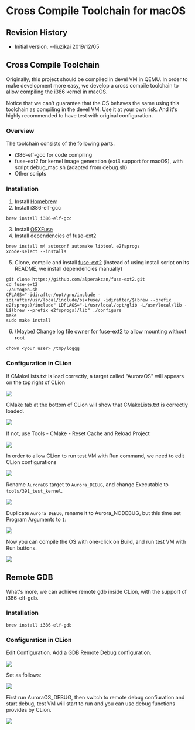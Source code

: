 # Cross Compile Toolchain for macOS

## Revision History
* Initial version.  --liuzikai 2019/12/05

## Cross Compile Toolchain

Originally, this project should be compiled in devel VM in QEMU. 
In order to make development more easy, we develop a cross compile toolchain
to allow compiling the i386 kernel in macOS.

Notice that we can't guarantee that the OS behaves the same using
this toolchain as compiling in the devel VM. Use it at your own risk.
And it's highly recommended to have test with original configuration.

### Overview

The toolchain consists of the following parts.
* i386-elf-gcc for code compiling 
* fuse-ext2 for kernel image generation (ext3 support for macOS), 
with script debug_mac.sh (adapted from debug.sh)
* Other scripts

### Installation

1. Install [Homebrew](https://brew.sh/)
2. Install i386-elf-gcc
```shell
brew install i386-elf-gcc
```
3. Install [OSXFuse](https://osxfuse.github.io/)
4. Install dependencies of fuse-ext2
```shell
brew install m4 autoconf automake libtool e2fsprogs
xcode-select --installs
```
5. Clone, compile and install [fuse-ext2](https://github.com/alperakcan/fuse-ext2)
 (instead of using install script on its README, we install dependencies manually)
```shell
git clone https://github.com/alperakcan/fuse-ext2.git
cd fuse-ext2
./autogen.sh
CFLAGS="-idirafter/opt/gnu/include -idirafter/usr/local/include/osxfuse/ -idirafter/$(brew --prefix e2fsprogs)/include" LDFLAGS="-L/usr/local/opt/glib -L/usr/local/lib -L$(brew --prefix e2fsprogs)/lib" ./configure
make
sudo make install
```
6. (Maybe) Change log file owner for fuse-ext2 to allow mounting without root
```shell
chown <your user> /tmp/loggg
```

### Configuration in CLion

If CMakeLists.txt is load correctly, a target called "AuroraOS" will appears on the top right of CLion

![](resources/2019-12-05-21-50-01.png)

CMake tab at the bottom of CLion will show that CMakeLists.txt is correctly loaded.

![](resources/2019-12-05-21-51-17.png)

If not, use Tools - CMake - Reset Cache and Reload Project

![](resources/2019-12-05-21-52-01.png)

In order to allow CLion to run test VM with Run command, we need to edit CLion configurations

![](resources/2019-12-05-21-53-42.png)

Rename `AuroraOS` target to `Aurora_DEBUG`, and change Executable to `tools/391_test_kernel`. 

![](resources/2019-12-05-21-56-32.png)

Duplicate `Aurora_DEBUG`, rename it to Aurora_NODEBUG, but this time set Program Arguments to `1`:

![](resources/2019-12-05-21-58-22.png)

Now you can compile the OS with one-click on Build, and run test VM with Run buttons.

![](resources/2019-12-05-22-01-50.png)

## Remote GDB

What's more, we can achieve remote gdb inside CLion, with the support of i386-elf-gdb.

### Installation
```shell
brew install i386-elf-gdb
```

### Configuration in CLion

Edit Configuration. Add a GDB Remote Debug configuration.

![](resources/2019-12-05-22-30-58.png)

Set as follows:

![](resources/2019-12-05-22-34-37.png)

First run AuroraOS_DEBUG, then switch to remote debug confiuration and start debug, 
test VM will start to run and you can use debug functions provides by CLion.

![](resources/2019-12-05-22-38-00.png)




